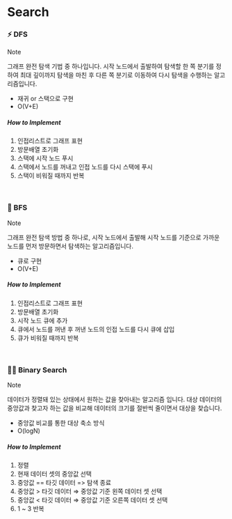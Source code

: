 # Search

### ⚡️ DFS

> [!NOTE]
> 그래프 완전 탐색 기법 중 하나입니다. 시작 노드에서 출발하여 탐색할 한 쪽 분기를 정하여 최대 깊이까지 탐색을 마친 후 다른 쪽 분기로 이동하여 다시 탐색을 수행하는 알고리즘입니다.
- 재귀 or 스택으로 구현
- O(V+E)

##### How to Implement
1. 인접리스트로 그래프 표현
2. 방문배열 초기화
3. 스택에 시작 노드 푸시
4. 스택에서 노드를 꺼내고 인접 노드를 다시 스택에 푸시
5. 스택이 비워질 때까지 반복

<br>

### 🍄 BFS

> [!NOTE]
> 그래프 완전 탐색 방법 중 하나로, 시작 노드에서 출발해 시작 노드를 기준으로 가까운 노드를 먼저 방문하면서 탐색하는 알고리즘입니다.
- 큐로 구현
- O(V+E)

##### How to Implement
1. 인접리스트로 그래프 표현
2. 방문배열 초기화
3. 시작 노드 큐에 추가
4. 큐에서 노드를 꺼낸 후 꺼낸 노드의 인접 노드를 다시 큐에 삽입
5. 큐가 비워질 때까지 반복

<br>

### 🖖🏻 Binary Search

> [!NOTE]
> 데이터가 정렬돼 있는 상태에서 원하는 값을 찾아내는 알고리즘 입니다. 대상 데이터의 중앙값과 찾고자 하는 값을 비교해 데이터의 크기를 절반씩 줄이면서 대상을 찾습니다.
- 중앙값 비교를 통한 대상 축소 방식
- O(logN)

##### How to Implement
1. 정렬
2. 현재 데이터 셋의 중앙값 선택
3. 중앙값 == 타깃 데이터 => 탐색 종료
3. 중앙값 > 타깃 데이터 ⇒ 중앙값 기준 왼쪽 데이터 셋 선택
4. 중앙값 < 타깃 데이터 ⇒ 중앙값 기준 오른쪽 데이터 셋 선택
5. 1 ~ 3 반복

<br>
